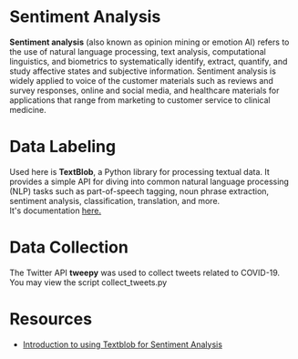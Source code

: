 # Sentiment Analysis

**Sentiment analysis** (also known as opinion mining or emotion AI) refers to the use of natural language processing, text analysis, computational linguistics, and biometrics to systematically identify, extract, quantify, and study affective states and subjective information. Sentiment analysis is widely applied to voice of the customer materials such as reviews and survey responses, online and social media, and healthcare materials for applications that range from marketing to customer service to clinical medicine.

# Data Labeling
Used here is **TextBlob**, a Python library for processing textual data. It provides a simple API for diving into common natural language processing (NLP) tasks such as part-of-speech tagging, noun phrase extraction, sentiment analysis, classification, translation, and more.  
It's documentation [here.](https://textblob.readthedocs.io/en/dev/index.html)

# Data Collection

The Twitter API **tweepy** was used to collect tweets related to COVID-19.  
You may view the script collect_tweets.py

# Resources

- [Introduction to using Textblob for Sentiment Analysis](https://towardsdatascience.com/having-fun-with-textblob-7e9eed783d3f)
